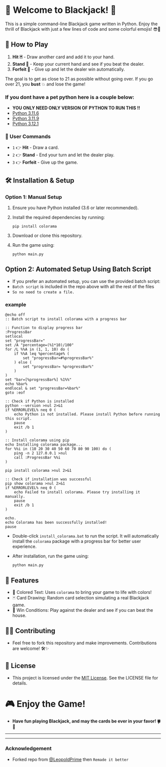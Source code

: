 # 🎉 Welcome to Blackjack! 🎉

This is a simple command-line Blackjack game written in Python. Enjoy the thrill of Blackjack with just a few lines of code and some colorful emojis! 😎🎴

## 🎲 How to Play

1. **Hit 🃏** - Draw another card and add it to your hand.
2. **Stand 🚶** - Keep your current hand and see if you beat the dealer.
3. **Forfeit 🚫** - Give up and let the dealer win automatically.

The goal is to get as close to 21 as possible without going over. If you go over 21, you **bust** 💥 and lose the game!

### If you dont have a pet python here is a couple below:
- **YOU ONLY NEED ONLY VERSION OF PYTHON TO RUN THIS !!**
- [Python 3.11.6](https://github.com/KernFerm/Py3.11.6installer)
- [Python 3.11.9](https://github.com/KernFerm/Py3.11.9installer)
- [Python 3.12.1](https://github.com/KernFerm/Py3.12.1-installer-batch)

### 📝 User Commands

- `1` 👉 **Hit** - Draw a card.
- `2` 👉 **Stand** - End your turn and let the dealer play.
- `3` 👉 **Forfeit** - Give up the game.

## 🛠 Installation & Setup

### Option 1: Manual Setup

1. Ensure you have Python installed (3.6 or later recommended).
2. Install the required dependencies by running:

   ```
   pip install colorama
   ```
3. Download or clone this repository.
4. Run the game using:
   ```
   python main.py
   ```
## Option 2: Automated Setup Using Batch Script
- If you prefer an automated setup, you can use the provided batch script:
- `Batch script` is included in the repo above with all the rest of the files
- `So no need to create a file.`

### example 
```batch
@echo off
:: Batch script to install colorama with a progress bar

:: Function to display progress bar
:ProgressBar
setlocal
set "progressBar="
set /A "percentage=(%1*10)/100"
for /L %%A in (1, 1, 10) do (
    if %%A leq %percentage% (
        set "progressBar=#%progressBar%"
    ) else (
        set "progressBar= %progressBar%"
    )
)
set "bar=[%progressBar%] %1%%"
echo %bar%
endlocal & set "progressBar=%bar%"
goto :eof

:: Check if Python is installed
python --version >nul 2>&1
if %ERRORLEVEL% neq 0 (
    echo Python is not installed. Please install Python before running this script.
    pause
    exit /b 1
)

:: Install colorama using pip
echo Installing colorama package...
for %%i in (10 20 30 40 50 60 70 80 90 100) do (
    ping -n 2 127.0.0.1 >nul
    call :ProgressBar %%i
)

pip install colorama >nul 2>&1

:: Check if installation was successful
pip show colorama >nul 2>&1
if %ERRORLEVEL% neq 0 (
    echo Failed to install colorama. Please try installing it manually.
    pause
    exit /b 1
)

echo.
echo Colorama has been successfully installed!
pause
```
- Double-click `install_colorama.bat` to run the script. It will automatically install the `colorama` package with a progress bar for better user experience.

- After installation, run the game using:
  ```
  python main.py
  ```

## 🚀 Features

- 🎨 Colored Text: Uses `colorama` to bring your game to life with colors!
- 🃏 Card Drawing: Random card selection simulating a real Blackjack game.
- 🥇 Win Conditions: Play against the dealer and see if you can beat the house.

## 👨‍💻 Contributing
- Feel free to fork this repository and make improvements. Contributions are welcome! 🛠✨

## 📜 License
- This project is licensed under the [MIT License](https://github.com/KernFerm/black-jack-mini-game/blob/main/LICENSE). See the LICENSE file for details.


# 🎮 Enjoy the Game!
- **Have fun playing Blackjack, and may the cards be ever in your favor! 🍀🎴**

------
------

### Acknowledgement

- Forked repo from [@LeopoldPrime](https://github.com/LeopoldPrime/Blackjack-Minigame) then `Remade it better` 
